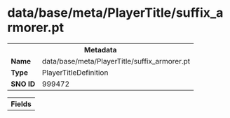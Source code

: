 <h1>data/base/meta/PlayerTitle/suffix_armorer.pt</h1><table><tr><th colspan="100%">Metadata</th></tr><tr><td><b>Name</b></td><td>data/base/meta/PlayerTitle/suffix_armorer.pt</td></tr><tr><td><b>Type</b></td><td>PlayerTitleDefinition</td></tr><tr><td><b>SNO ID</b></td><td>999472</td></tr></table>

<table><tr><th colspan="100%">Fields</th></tr></table>

